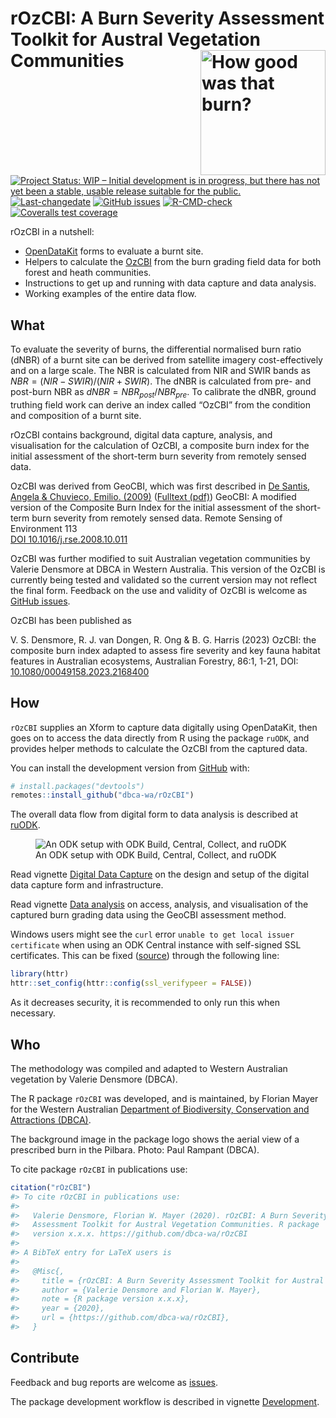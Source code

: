 
<!-- README.md is generated from README.Rmd. Please edit that file -->

# rOzCBI: A Burn Severity Assessment Toolkit for Austral Vegetation Communities <img src="man/figures/rOzCBI.png" align="right" alt="How good was that burn?" width="200" />

<!-- badges: start -->

[![Project Status: WIP – Initial development is in progress, but there
has not yet been a stable, usable release suitable for the
public.](https://www.repostatus.org/badges/latest/wip.svg)](https://www.repostatus.org/#wip)
[![Last-changedate](https://img.shields.io/github/last-commit/dbca-wa/rOzCBI.svg)](https://github.com/dbca-wa/rOzCBI/commits/master)
[![GitHub
issues](https://img.shields.io/github/issues/dbca-wa/rOzCBI.svg?style=popout)](https://github.com/dbca-wa/rOzCBI/issues/)
[![R-CMD-check](https://github.com/dbca-wa/rOzCBI/actions/workflows/R-CMD-check.yaml/badge.svg)](https://github.com/dbca-wa/rOzCBI/actions/workflows/R-CMD-check.yaml)
[![Coveralls test
coverage](https://coveralls.io/repos/github/dbca-wa/rOzCBI/badge.svg)](https://coveralls.io/r/dbca-wa/rOzCBI?branch=main)
<!-- badges: end -->

rOzCBI in a nutshell:

- [OpenDataKit](https://getodk.org/) forms to evaluate a burnt site.
- Helpers to calculate the
  [OzCBI](https://doi.org/10.1080/00049158.2023.2168400) from the burn
  grading field data for both forest and heath communities.
- Instructions to get up and running with data capture and data
  analysis.
- Working examples of the entire data flow.

## What

To evaluate the severity of burns, the differential normalised burn
ratio (dNBR) of a burnt site can be derived from satellite imagery
cost-effectively and on a large scale. The NBR is calculated from NIR
and SWIR bands as $NBR = (NIR - SWIR) / (NIR + SWIR)$. The dNBR is
calculated from pre- and post-burn NBR as
$dNBR = NBR_{post} / NBR_{pre}$. To calibrate the dNBR, ground truthing
field work can derive an index called “OzCBI” from the condition and
composition of a burnt site.

rOzCBI contains background, digital data capture, analysis, and
visualisation for the calculation of OzCBI, a composite burn index for
the initial assessment of the short-term burn severity from remotely
sensed data.

OzCBI was derived from GeoCBI, which was first described in [De Santis,
Angela & Chuvieco, Emilio.
(2009)](https://doi.org/10.1016/j.rse.2008.10.011) ([Fulltext
(pdf)](https://www.researchgate.net/publication/229043914_GeoCBI_A_modified_version_of_the_Composite_Burn_Index_for_the_initial_assessment_of_the_short-term_burn_severity_from_remotely_sensed_data))
GeoCBI: A modified version of the Composite Burn Index for the initial
assessment of the short-term burn severity from remotely sensed data.
Remote Sensing of Environment 113  
[DOI
10.1016/j.rse.2008.10.011](https://www.sciencedirect.com/science/article/abs/pii/S0034425708003246)

OzCBI was further modified to suit Australian vegetation communities by
Valerie Densmore at DBCA in Western Australia. This version of the OzCBI
is currently being tested and validated so the current version may not
reflect the final form. Feedback on the use and validity of OzCBI is
welcome as [GitHub issues](https://github.com/dbca-wa/rOzCBI/issues).

OzCBI has been published as

V. S. Densmore, R. J. van Dongen, R. Ong & B. G. Harris (2023) OzCBI:
the composite burn index adapted to assess fire severity and key fauna
habitat features in Australian ecosystems, Australian Forestry, 86:1,
1-21, DOI:
[10.1080/00049158.2023.2168400](https://doi.org/10.1080/00049158.2023.2168400)

## How

`rOzCBI` supplies an Xform to capture data digitally using OpenDataKit,
then goes on to access the data directly from R using the package
`ruODK`, and provides helper methods to calculate the OzCBI from the
captured data.

You can install the development version from
[GitHub](https://github.com/) with:

``` r
# install.packages("devtools")
remotes::install_github("dbca-wa/rOzCBI")
```

The overall data flow from digital form to data analysis is described at
[ruODK](https://dbca-wa.github.io/ruODK/index.html).

<figure>
<img
src="https://www.lucidchart.com/publicSegments/view/952c1350-3003-48c1-a2c8-94bad74cdb46/image.png"
alt="An ODK setup with ODK Build, Central, Collect, and ruODK" />
<figcaption aria-hidden="true">An ODK setup with ODK Build, Central,
Collect, and ruODK</figcaption>
</figure>

Read vignette [Digital Data
Capture](https://dbca-wa.github.io/rOzCBI/articles/forms.html) on the
design and setup of the digital data capture form and infrastructure.

Read vignette [Data
analysis](https://dbca-wa.github.io/rOzCBI/articles/analysis.html) on
access, analysis, and visualisation of the captured burn grading data
using the GeoCBI assessment method.

Windows users might see the `curl` error
`unable to get local issuer certificate` when using an ODK Central
instance with self-signed SSL certificates. This can be fixed
([source](https://stackoverflow.com/a/54660072/2813717)) through the
following line:

``` r
library(httr)
httr::set_config(httr::config(ssl_verifypeer = FALSE))
```

As it decreases security, it is recommended to only run this when
necessary.

## Who

The methodology was compiled and adapted to Western Australian
vegetation by Valerie Densmore (DBCA).

The R package `rOzCBI` was developed, and is maintained, by Florian
Mayer for the Western Australian [Department of Biodiversity,
Conservation and Attractions (DBCA)](https://www.dbca.wa.gov.au/).

The background image in the package logo shows the aerial view of a
prescribed burn in the Pilbara. Photo: Paul Rampant (DBCA).

To cite package `rOzCBI` in publications use:

``` r
citation("rOzCBI")
#> To cite rOzCBI in publications use:
#> 
#>   Valerie Densmore, Florian W. Mayer (2020). rOzCBI: A Burn Severity
#>   Assessment Toolkit for Austral Vegetation Communities. R package
#>   version x.x.x. https://github.com/dbca-wa/rOzCBI
#> 
#> A BibTeX entry for LaTeX users is
#> 
#>   @Misc{,
#>     title = {rOzCBI: A Burn Severity Assessment Toolkit for Austral Vegetation Communities},
#>     author = {Valerie Densmore and Florian W. Mayer},
#>     note = {R package version x.x.x},
#>     year = {2020},
#>     url = {https://github.com/dbca-wa/rOzCBI},
#>   }
```

## Contribute

Feedback and bug reports are welcome as
[issues](https://github.com/dbca-wa/rOzCBI/issues).

The package development workflow is described in vignette
[Development](https://dbca-wa.github.io/rOzCBI/articles/dev.html).
